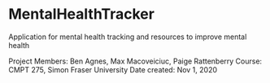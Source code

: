 # MentalHealthTracker
Application for mental health tracking and resources to improve mental health

Project Members: Ben Agnes, Max Macoveiciuc, Paige Rattenberry Course: CMPT 275, Simon Fraser University Date created: Nov 1, 2020
